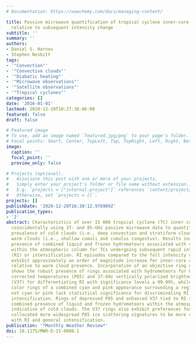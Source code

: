 ```yaml
---
# Documentation: https://wowchemy.com/docs/managing-content/

title: Passive microwave quantification of tropical cyclone inner-core cloud populations
  relative to subsequent intensity change
subtitle: ''
summary: ''
authors:
- Daniel S. Harnos
- Stephen Nesbitt
tags:
- '"Convection"'
- '"Convective clouds"'
- '"Diabatic heating"'
- '"Microwave observations"'
- '"Satellite observations"'
- '"Tropical cyclones"'
categories: []
date: '2016-01-01'
lastmod: 2020-12-20T10:27:38-06:00
featured: false
draft: false

# Featured image
# To use, add an image named `featured.jpg/png` to your page's folder.
# Focal points: Smart, Center, TopLeft, Top, TopRight, Left, Right, BottomLeft, Bottom, BottomRight.
image:
  caption: ''
  focal_point: ''
  preview_only: false

# Projects (optional).
#   Associate this post with one or more of your projects.
#   Simply enter your project's folder or file name without extension.
#   E.g. `projects = ["internal-project"]` references `content/project/deep-learning/index.md`.
#   Otherwise, set `projects = []`.
projects: []
publishDate: '2020-12-20T16:30:12.976909Z'
publication_types:
- '2'
abstract: Characteristics of over 15 000 tropical cyclone (TC) inner cores are evaluated
  coincidentally using 37- and 85-GHz passive microwave data to quantify the relative
  prevalence of cold clouds (i.e., deep convection and stratiform clouds) versus predominantly
  warm clouds (i.e., shallow cumuli and cumulus congestus). Results indicate greater
  presence of combined liquid and frozen hydrometeors associated with cold clouds
  within the atmospheric column for TCs undergoing subsequent rapid intensification
  (RI) or intensification. RI episodes compared to the full intensity change distribution
  exhibit approximately an order of magnitude increase for inner-core cold cloud frequency
  relative to warm cloud presence. Incorporation of an objective ring detection algorithm
  shows the robust presence of rings associated with hydrometeors for 85-GHz polarization
  corrected temperatures (P85) and 37-GHz vertically polarized brightness temperatures
  (V37) for differentiating RI with significance levels ≥ 99.99%, while 37-GHz false
  color rings of a combined cyan and pink appearance surrounding a region that is
  not cyan or pink lack statistical significance for discriminating RI against lesser
  intensification. Rings of depressed P85 and enhanced V37 tied to RI suggest the
  combined presence of liquid and frozen hydrometeors within the atmospheric column,
  indicative of cold clouds. The V37 rings also exhibit preferences for those with
  collocated more widespread P85 ice scattering signatures to be more commonly associated
  with RI and general intensification.
publication: '*Monthly Weather Review*'
doi: 10.1175/MWR-D-15-0090.1
---
```

